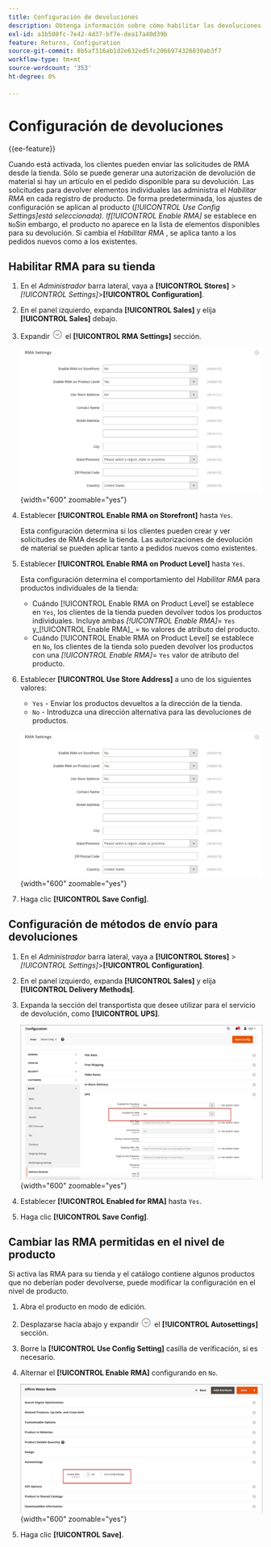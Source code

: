 ```yaml
---
title: Configuración de devoluciones
description: Obtenga información sobre cómo habilitar las devoluciones para su tienda y configurar los métodos de envío admitidos.
exl-id: a1b508fc-7e42-4d37-bf7e-dea17a40d39b
feature: Returns, Configuration
source-git-commit: 8b5af316ab1d2e632ed5fc2066974326830ab3f7
workflow-type: tm+mt
source-wordcount: '353'
ht-degree: 0%

---
```


# Configuración de devoluciones

{{ee-feature}}

Cuando está activada, los clientes pueden enviar las solicitudes de RMA desde la tienda. Sólo se puede generar una autorización de devolución de material si hay un artículo en el pedido disponible para su devolución. Las solicitudes para devolver elementos individuales las administra el _Habilitar RMA_ en cada registro de producto. De forma predeterminada, los ajustes de configuración se aplican al producto (_[!UICONTROL Use Config Settings]_está seleccionada). If_[!UICONTROL Enable RMA]_ se establece en `No`Sin embargo, el producto no aparece en la lista de elementos disponibles para su devolución. Si cambia el _Habilitar RMA_ , se aplica tanto a los pedidos nuevos como a los existentes.

## Habilitar RMA para su tienda

1. En el _Administrador_ barra lateral, vaya a **[!UICONTROL Stores]** > _[!UICONTROL Settings]_>**[!UICONTROL Configuration]**.

1. En el panel izquierdo, expanda **[!UICONTROL Sales]** y elija **[!UICONTROL Sales]** debajo.

1. Expandir ![Selector de expansión](../assets/icon-display-expand.png) el **[!UICONTROL RMA Settings]** sección.

   ![Configuración de RMA](../configuration-reference/sales/assets/sales-rma-settings.png){width="600" zoomable="yes"}

1. Establecer **[!UICONTROL Enable RMA on Storefront]** hasta `Yes`.

   Esta configuración determina si los clientes pueden crear y ver solicitudes de RMA desde la tienda. Las autorizaciones de devolución de material se pueden aplicar tanto a pedidos nuevos como existentes.

1. Establecer **[!UICONTROL Enable RMA on Product Level]** hasta `Yes`.

   Esta configuración determina el comportamiento del _Habilitar RMA_ para productos individuales de la tienda:

   - Cuándo [!UICONTROL Enable RMA on Product Level] se establece en `Yes`, los clientes de la tienda pueden devolver todos los productos individuales. Incluye ambas _[!UICONTROL Enable RMA]_= `Yes` y_[!UICONTROL Enable RMA]_ = `No` valores de atributo del producto.
   - Cuándo [!UICONTROL Enable RMA on Product Level] se establece en `No`, los clientes de la tienda solo pueden devolver los productos con una _[!UICONTROL Enable RMA]_= `Yes` valor de atributo del producto.

1. Establecer **[!UICONTROL Use Store Address]** a uno de los siguientes valores:

   - `Yes` - Enviar los productos devueltos a la dirección de la tienda.
   - `No` - Introduzca una dirección alternativa para las devoluciones de productos.

   ![Configuración de RMA con dirección alternativa](../configuration-reference/sales/assets/sales-rma-settings.png){width="600" zoomable="yes"}

1. Haga clic **[!UICONTROL Save Config]**.

## Configuración de métodos de envío para devoluciones

1. En el _Administrador_ barra lateral, vaya a **[!UICONTROL Stores]** > _[!UICONTROL Settings]_>**[!UICONTROL Configuration]**.

1. En el panel izquierdo, expanda **[!UICONTROL Sales]** y elija **[!UICONTROL Delivery Methods]**.

1. Expanda la sección del transportista que desee utilizar para el servicio de devolución, como **[!UICONTROL UPS]**.

   ![Habilitar el servicio RMA para el operador](./assets/rma-delivery-method.png){width="600" zoomable="yes"}

1. Establecer **[!UICONTROL Enabled for RMA]** hasta `Yes`.

1. Haga clic **[!UICONTROL Save Config]**.

## Cambiar las RMA permitidas en el nivel de producto

Si activa las RMA para su tienda y el catálogo contiene algunos productos que no deberían poder devolverse, puede modificar la configuración en el nivel de producto.

1. Abra el producto en modo de edición.

1. Desplazarse hacia abajo y expandir ![Selector de expansión](../assets/icon-display-expand.png) el **[!UICONTROL Autosettings]** sección.

1. Borre la **[!UICONTROL Use Config Setting]** casilla de verificación, si es necesario.

1. Alternar el **[!UICONTROL Enable RMA]** configurando en `No`.

   ![Deshabilitar RMA para un producto](./assets/product-advanced-autosettings-enable-rma.png){width="600" zoomable="yes"}

1. Haga clic **[!UICONTROL Save]**.
